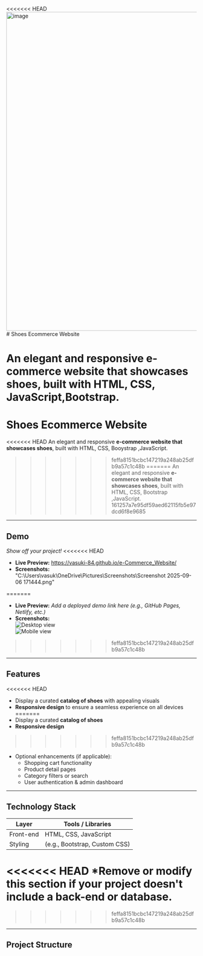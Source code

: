 <<<<<<< HEAD
<img width="1919" height="841" alt="image" src="https://github.com/user-attachments/assets/38e923b9-20ce-41d0-848f-054d44be5e89" /># Shoes Ecommerce Website

An elegant and responsive **e-commerce website that showcases shoes**, built with  HTML, CSS, JavaScript,Bootstrap.
=======
# Shoes Ecommerce Website

<<<<<<< HEAD
An elegant and responsive **e-commerce website that showcases shoes**, built with  HTML, CSS, Booystrap ,JavaScript.
>>>>>>> feffa8151bcbc147219a248ab25dfb9a57c1c48b
=======
An elegant and responsive **e-commerce website that showcases shoes**, built with  HTML, CSS, Bootstrap ,JavaScript.
>>>>>>> 161257a7e95df59aed62115fb5e97dcd6f8e9685

---

##  Demo
*Show off your project!*
<<<<<<< HEAD
- **Live Preview:** https://vasuki-84.github.io/e-Commerce_Website/
- **Screenshots:** "C:\Users\vasuk\OneDrive\Pictures\Screenshots\Screenshot 2025-09-06 171444.png"

 
=======
- **Live Preview:** _Add a deployed demo link here (e.g., GitHub Pages, Netlify, etc.)_
- **Screenshots:**  
  ![Desktop view](link-to-desktop-screenshot)  
  ![Mobile view](link-to-mobile-screenshot)
>>>>>>> feffa8151bcbc147219a248ab25dfb9a57c1c48b

---

##  Features
<<<<<<< HEAD
- Display a curated **catalog of shoes** with appealing visuals
- **Responsive design** to ensure a seamless experience on all devices
=======
- Display a curated **catalog of shoes** 
- **Responsive design**
>>>>>>> feffa8151bcbc147219a248ab25dfb9a57c1c48b
- Optional enhancements (if applicable):  
  - Shopping cart functionality  
  - Product detail pages  
  - Category filters or search  
  - User authentication & admin dashboard

---

##  Technology Stack
| Layer            | Tools / Libraries      |
|------------------|------------------------|
|  Front-end      | HTML, CSS, JavaScript  |
|  Styling        | (e.g., Bootstrap, Custom CSS) |


<<<<<<< HEAD
\*Remove or modify this section if your project doesn't include a back-end or database.
=======

>>>>>>> feffa8151bcbc147219a248ab25dfb9a57c1c48b

---

##  Project Structure

